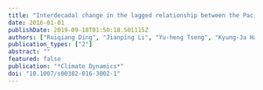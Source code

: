 ```yaml
---
title: "Interdecadal change in the lagged relationship between the Pacific--South American pattern and ENSO"
date: 2016-01-01
publishDate: 2019-09-18T01:50:18.501115Z
authors: ["Ruiqiang Ding", "Jianping Li", "Yu-heng Tseng", "Kyung-Ja Ha", "Sen Zhao", "June-Yi Lee"]
publication_types: ["2"]
abstract: ""
featured: false
publication: "*Climate Dynamics*"
doi: "10.1007/s00382-016-3002-1"
---
```



